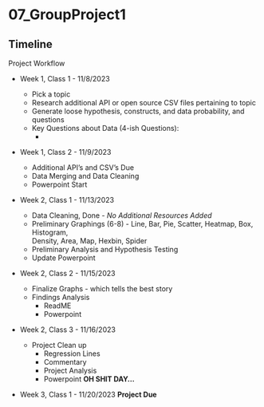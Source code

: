# 07_GroupProject1
## Timeline

Project Workflow
- Week 1, Class 1 - 11/8/2023
    - Pick a topic
    - Research additional API or open source CSV files pertaining to topic
    - Generate loose hypothesis, constructs, and data probability, and questions
    - Key Questions about Data (4-ish Questions):
        - <Question Here>

- Week 1, Class 2 - 11/9/2023
    - Additional API’s and CSV’s Due
    - Data Merging and Data Cleaning
    - Powerpoint Start

- Week 2, Class 1 - 11/13/2023
    - Data Cleaning, Done - *No Additional Resources Added*
    - Preliminary Graphings (6-8) - Line, Bar, Pie, Scatter, Heatmap, Box, Histogram,           
        Density, Area, Map, Hexbin, Spider
    - Preliminary Analysis and Hypothesis Testing
    - Update Powerpoint

- Week 2, Class 2 - 11/15/2023
    - Finalize Graphs - which tells the best story
    - Findings Analysis
        - ReadME
        - Powerpoint

- Week 2, Class 3 - 11/16/2023
    - Project Clean up
        - Regression Lines
        - Commentary
        - Project Analysis
        - Powerpoint
**OH SHIT DAY…**

- Week 3, Class 1 - 11/20/2023
**Project Due**


